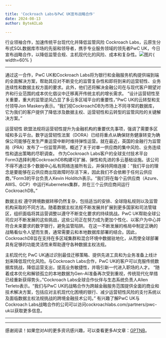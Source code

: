 ```yaml
---

title: 'Cockroach Labs与PwC UK宣布战略合作'
date: 2024-08-13
author: ByteAILab

---
```


行业领袖合作，加速传统平台现代化并降低监管风险
Cockroach Labs，云原生分布式SQL数据库市场的先驱和领导者，携手专业服务领域的领先者PwC UK，今日宣布战略合作，以降低监管合规、主机现代化的风险、成本和复杂性。![图片](https://ai-techpark.com/wp-content/uploads/2024/08/Cockr-960x540.jpg){ width=60% }

---

通过这一合作，PwC UK和Cockroach Labs将为银行和金融服务机构提供端到端的全面解决方案，帮助其应对不断变化的监管复杂性和即将到来的运营韧性、业务连续性和数据主权方面的要求。此外，他们还将解决金融公司在与现代客户期望对齐和行业范围的成本优化倡议中迁移离开传统主机的增长需求。
“设计运营韧性至关重要，重大的监管逆风凸显了多云多区域平台的重要性，”PwC UK的云转型和支付领导Jon Maskery表示。“我们视CockroachDB为市场上不同寻常的数据库，它为我们的客户提供了降低涉及数据主权、运营韧性和云转型的监管风险的关键解决方案。”

运营韧性
欧盟法规将运营韧性提升为金融机构的重要优先事项，强调了需要多区域和多云平台。数字运营韧性法案（DORA）已经将重点从确保财务健康转变为确保公司能够在发生严重运营中断时维持弹性运营。就在最近，英国的金融行为监管局（PRA）发布了一份监管声明，概述了关于对单一供应商的集中风险、业务连续性和退出策略的尽职调查。
作为Cockroach Labs客户的全球支付技术平台Form3选择利用CockroachDB构建可扩展、弹性和先进的多云基础设施。该公司不得不通过多个数据中心私有网络连接所有云，并保持网络连接：“我们平台的理念是要能够在云供应商出现故障时存活下来，因此我们不会依赖于任何云供应商，”Form3的平台负责人Kevin Holditch表示。“我们将在每个云供应商（Azure、AWS、GCP）中运行Kubernetes集群，并在三个云供应商间运行CockroachDB。”

数据主权
遵守跨境数据转移仍然复杂，包括适当的安排、全球隐私规则以及监管机构采取的不同方法。随着数据主权法规不断发展并扩展到更多国家和司法管辖区，组织面临将其运营调整以遵守不断变化要求的持续挑战。PwC UK帮助全球公司应对不断发展的这些挑战，这些公司正在努力成为更加个性化、以客户为中心并符合未来要求的数字银行，避免监管陷阱。
在这一不断发展的格局中制定正确的战略看似令人望而生畏，通常需要云和本地数据库部署的结合。因此，CockroachDB旨在支持在多区域集群和混合环境中数据驻地化，从而使全球部署具有足够的功能灵活性来帮助遵守各种数据主权法规。

主机现代化
PwC UK通过识别最佳迁移策略、提供先进工具和为业务准备上线计划来降低现代化风险。与Cockroach Labs合作，PwC UK的客户可以克服传统数据库挑战，降低运营支出，提高业务敏捷性，并吸引新一代进入职场的人才。
“随着成本优化和解锁孤立的本地数据为Gen-AI准备再次受到重视，传统现代化举措已经重新获得势头，”Cockroach Labs全球合作伙伴与生态系统负责人Allen Terleto表示。“我们与PwC UK的战略合作为跨越金融服务范围提供全面的商业和技术解决方案，包括应对主机现代化困境的银行、减少运营韧性风险的支付系统以及面临数据主权法规挑战的跨境金融技术公司。”
有兴趣了解PwC UK与Cockroach Labs战略合作的公司可以访问cockroachlabs.com/partners/pwc-uk以获取更多信息。


---
---
感谢阅读！如果您对AI的更多资讯感兴趣，可以查看更多AI文章：[GPTNB](https://gptnb.com)。